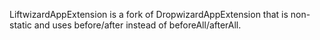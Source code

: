 LiftwizardAppExtension is a fork of DropwizardAppExtension that is non-static and uses before/after instead of beforeAll/afterAll.
